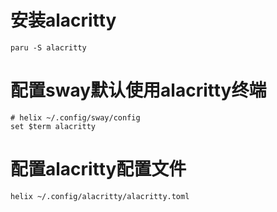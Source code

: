 # 安装alacritty
```shell
paru -S alacritty
```
# 配置sway默认使用alacritty终端
```shell
# helix ~/.config/sway/config
set $term alacritty
```

# 配置alacritty配置文件
```shell
helix ~/.config/alacritty/alacritty.toml
```
